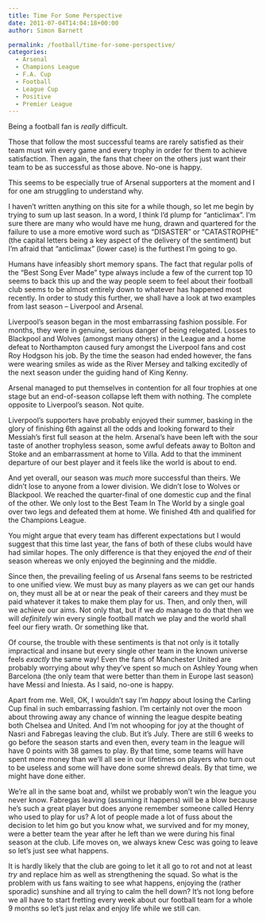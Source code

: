 ```yaml
---
title: Time For Some Perspective
date: 2011-07-04T14:04:18+00:00
author: Simon Barnett

permalink: /football/time-for-some-perspective/
categories:
  - Arsenal
  - Champions League
  - F.A. Cup
  - Football
  - League Cup
  - Positive
  - Premier League
---
```

Being a football fan is _really_ difficult.

Those that follow the most successful teams are rarely satisfied as their team must win every game and every trophy in order for them to achieve satisfaction. Then again, the fans that cheer on the others just want their team to be as successful as those above. No-one is happy.

This seems to be especially true of Arsenal supporters at the moment and I for one am struggling to understand why.

I haven&#8217;t written anything on this site for a while though, so let me begin by trying to sum up last season. In a word, I think I&#8217;d plump for &#8220;anticlimax&#8221;. I&#8217;m sure there are many who would have me hung, drawn and quartered for the failure to use a more emotive word such as &#8220;DISASTER&#8221; or &#8220;CATASTROPHE&#8221; (the capital letters being a key aspect of the delivery of the sentiment) but I&#8217;m afraid that &#8220;anticlimax&#8221; (lower case) is the furthest I&#8217;m going to go.

Humans have infeasibly short memory spans. The fact that regular polls of the &#8220;Best Song Ever Made&#8221; type always include a few of the current top 10 seems to back this up and the way people seem to feel about their football club seems to be almost entirely down to whatever has happened most recently. In order to study this further, we shall have a look at two examples from last season &#8211; Liverpool and Arsenal.

Liverpool&#8217;s season began in the most embarrassing fashion possible. For months, they were in genuine, serious danger of being relegated. Losses to Blackpool and Wolves (amongst many others) in the League and a home defeat to Northampton caused fury amongst the Liverpool fans and cost Roy Hodgson his job. By the time the season had ended however, the fans were wearing smiles as wide as the River Mersey and talking excitedly of the next season under the guiding hand of King Kenny.

Arsenal managed to put themselves in contention for all four trophies at one stage but an end-of-season collapse left them with nothing. The complete opposite to Liverpool&#8217;s season. Not quite.

Liverpool&#8217;s supporters have probably enjoyed their summer, basking in the glory of finishing 6th against all the odds and looking forward to their Messiah&#8217;s first full season at the helm. Arsenal&#8217;s have been left with the sour taste of another trophyless season, some awful defeats away to Bolton and Stoke and an embarrassment at home to Villa. Add to that the imminent departure of our best player and it feels like the world is about to end.

And yet overall, our season was _much_ more successful than theirs. We didn&#8217;t lose to anyone from a lower division. We didn&#8217;t lose to Wolves or Blackpool. We reached the quarter-final of one domestic cup and the final of the other. We only lost to the Best Team In The World by a single goal over two legs and defeated them at home. We finished 4th and qualified for the Champions League.

You might argue that every team has different expectations but I would suggest that this time last year, the fans of both of these clubs would have had similar hopes. The only difference is that they enjoyed the _end_ of their season whereas we only enjoyed the beginning and the middle.

Since then, the prevailing feeling of us Arsenal fans seems to be restricted to one unified view. We must buy as many players as we can get our hands on, they must all be at or near the peak of their careers and they must be paid whatever it takes to make them play for us. Then, and only then, will we achieve our aims. Not only that, but if we _do_ manage to do that then we will _definitely_ win every single football match we play and the world shall feel our fiery wrath. Or something like that.

Of course, the trouble with these sentiments is that not only is it totally impractical and insane but every single other team in the known universe feels _exactly_ the same way! Even the fans of Manchester United are probably worrying about why they&#8217;ve spent so much on Ashley Young when Barcelona (the only team that were better than them in Europe last season) have Messi and Iniesta. As I said, no-one is happy.

Apart from me. Well, OK, I wouldn&#8217;t say I&#8217;m _happy_ about losing the Carling Cup final in such embarrassing fashion. I&#8217;m certainly not over the moon about throwing away any chance of winning the league despite beating both Chelsea and United. And I&#8217;m not whooping for joy at the thought of Nasri and Fabregas leaving the club. But it&#8217;s July. There are still 6 weeks to go before the season starts and even then, every team in the league will have 0 points with 38 games to play. By that time, some teams will have spent more money than we&#8217;ll all see in our lifetimes on players who turn out to be useless and some will have done some shrewd deals. By that time, we might have done either.

We&#8217;re all in the same boat and, whilst we probably won&#8217;t win the league you never know. Fabregas leaving (assuming it happens) will be a blow because he&#8217;s such a great player but does anyone remember someone called Henry who used to play for us? A lot of people made a lot of fuss about the decision to let him go but you know what, we survived and for my money, were a better team the year after he left than we were during his final season at the club. Life moves on, we always knew Cesc was going to leave so let&#8217;s just see what happens.

It is hardly likely that the club are going to let it all go to rot and not at least _try_ and replace him as well as strengthening the squad. So what is the problem with us fans waiting to see what happens, enjoying the (rather sporadic) sunshine and all trying to calm the hell down? It&#8217;s not long before we all have to start fretting every week about our football team for a whole 9 months so let&#8217;s just relax and enjoy life while we still can.
